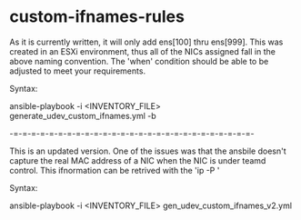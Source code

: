 # custom-ifnames-rules
As it is currently written, it will only add ens[100] thru ens[999].  This was
created in an ESXi environment, thus all of the NICs assigned fall in the above
naming convention.  The 'when' condition should be able to be adjusted to meet 
your requirements.

Syntax:

ansible-playbook -i <INVENTORY_FILE> generate_udev_custom_ifnames.yml -b


-=-=-=-=-=-=-=-=-=-=-=-=-=-=-=-=-=-=-=-=-=-=-=-=-=-=-=-

This is an updated version.  One of the issues was that the ansbile doesn't capture the real MAC address of a NIC when the NIC is under teamd control.  This ifnormation can
be retrived with the 'ip -P <nic>'

Syntax:

ansible-playbook -i <INVENTORY_FILE> gen_udev_custom_ifnames_v2.yml


